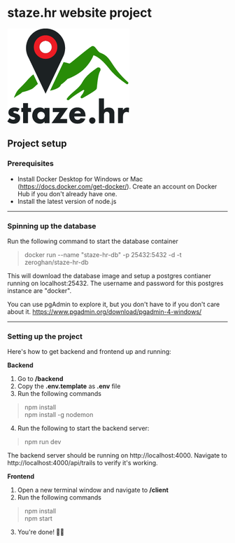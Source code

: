 # staze.hr website project

![Staze HR](https://raw.githubusercontent.com/apavlinovic/staze.hr/master/client/public/branding/1x/staze-logo.png?token=AAIWGMYNC2ET4BY6HK6CF6S6HID5Y)

## Project setup

### Prerequisites
* Install Docker Desktop for Windows or Mac (https://docs.docker.com/get-docker/). Create an account on Docker Hub if you don't already have one.
* Install the latest version of node.js

---

### Spinning up the database
Run the following command to start the database container

> docker run --name "staze-hr-db" -p 25432:5432 -d -t zeroghan/staze-hr-db

This will download the database image and setup a postgres contianer running on localhost:25432. The username and password for this postgres instance are "docker". 

You can use pgAdmin to explore it, but you don't have to if you don't care about it. https://www.pgadmin.org/download/pgadmin-4-windows/

---
### Setting up the project

Here's how to get backend and frontend up and running:

**Backend**

1. Go to **/backend**
2. Copy the **.env.template** as **.env** file
3. Run the following commands

 > npm install    
 > npm install -g nodemon

4. Run the following to start the backend server:

> npm run dev

The backend server should be running on http://localhost:4000. Navigate to http://localhost:4000/api/trails to verify it's working.

**Frontend**

1. Open a new terminal window and navigate to **/client**
2. Run the following commands

> npm install   
> npm start

3. You're done! 🎉🥳